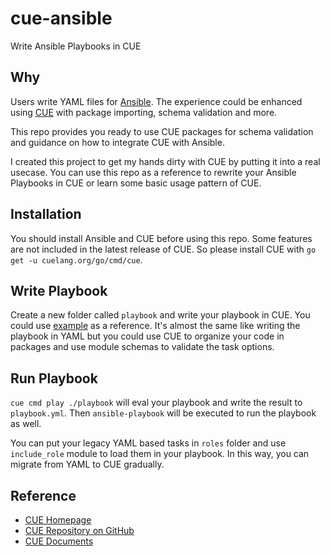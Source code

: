 # cue-ansible

Write Ansible Playbooks in CUE

## Why

Users write YAML files for [Ansible](https://www.ansible.com/). The experience could be enhanced using
[CUE](https://cuelang.org/) with package importing, schema validation and more.

This repo provides you ready to use CUE packages for schema validation and guidance on
how to integrate CUE with Ansible.

I created this project to get my hands dirty with CUE by putting it into a real usecase.
You can use this repo as a reference to rewrite your Ansible Playbooks in CUE
or learn some basic usage pattern of CUE.

## Installation

You should install Ansible and CUE before using this repo. Some features are not
included in the latest release of CUE. So please install CUE with
`go get -u cuelang.org/go/cmd/cue`.

## Write Playbook

Create a new folder called `playbook` and write your playbook in CUE. You could
use [example](https://github.com/adieu/cue-ansible/blob/master/example/playbook.cue)
as a reference.  It's almost the same like writing the playbook in YAML but you
could use CUE to organize your code in packages and use module schemas to validate
the task options.

## Run Playbook

`cue cmd play ./playbook` will eval your playbook and write the result to `playbook.yml`.
Then `ansible-playbook` will be executed to run the playbook as well.

You can put your legacy YAML based tasks in `roles` folder and use `include_role`
module to load them in your playbook. In this way, you can migrate from YAML
to CUE gradually.

## Reference

 - [CUE Homepage](https://cuelang.org/)
 - [CUE Repository on GitHub](https://github.com/cuelang/cue)
 - [CUE Documents](https://cuelang.org/docs/)
